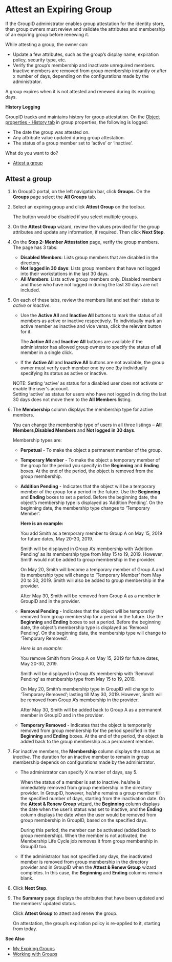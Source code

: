 # Attest an Expiring Group

If the GroupID administrator enables group attestation for the identity store, then group owners
must review and validate the attributes and membership of an expiring group before renewing it.

While attesting a group, the owner can:

- Update a few attributes, such as the group’s display name, expiration policy, security type, etc.
- Verify the group’s membership and inactivate unrequired members. Inactive members are removed from
  group membership instantly or after x number of days, depending on the configurations made by the
  administrator.

A group expires when it is not attested and renewed during its expiring days.

**History Logging**

GroupID tracks and maintains history for group attestation. On the
[Object properties - History tab](/docs/directorymanager/11.0/directorymanager/portal/group/properties/history.md)
in group properties, the following is logged:

- The date the group was attested on.
- Any attribute value updated during group attestation.
- The status of a group member set to ‘active’ or ‘inactive’.

What do you want to do?

- [Attest a group](#attest-a-group)

## Attest a group

1. In GroupID portal, on the left navigation bar, click **Groups.** On the **Groups** page select
   the **All Groups** tab.
2. Select an expiring group and click **Attest Group** on the toolbar.

   The button would be disabled if you select multiple groups.

3. On the **Attest Group** wizard, review the values provided for the group attributes and update
   any information, if required. Then click **Next Step**.
4. On the **Step 2: Member Attestation** page, verify the group members. The page has 3 tabs:

   - **Disabled Members**: Lists group members that are disabled in the directory.
   - **Not logged in 30 days**: Lists group members that have not logged into their workstations in
     the last 30 days.
   - **All Members**: Lists active group members only. Disabled members and those who have not
     logged in during the last 30 days are not included.

5. On each of these tabs, review the members list and set their status to _active_ or _inactive_.

   - Use the **Active All** and **Inactive All** buttons to mark the status of all members as
     active or inactive respectively. To individually mark an active member as inactive and vice
     versa, click the relevant button for it.

     The **Active All** and **Inactive All** buttons are available if the administrator has
     allowed group owners to specify the status of all member in a single click.

   - If the **Active All** and **Inactive All** buttons are not available, the group owner must
     verify each member one by one (by individually specifying its status as active or inactive.

   NOTE: Setting ‘active’ as status for a disabled user does not activate or enable the user's
   account.  
    Setting ‘active’ as status for users who have not logged in during the last 30 days does not
   move them to the **All Members** listing.

6. The **Membership** column displays the membership type for active members.

   You can change the membership type of users in all three listings – **All Members**,**Disabled
   Members** and **Not logged in 30 days**.

   Membership types are:

   - **Perpetual** - To make the object a permanent member of the group.
   - **Temporary Member** - To make the object a temporary member of the group for the period you
     specify in the **Beginning** and **Ending** boxes. At the end of the period, the object is
     removed from the group membership.
   - **Addition Pending** - Indicates that the object will be a temporary member of the group for a
     period in the future. Use the **Beginning** and **Ending** boxes to set a period. Before the
     beginning date, the object’s membership type is displayed as ‘Addition Pending’. On the
     beginning date, the membership type changes to ‘Temporary Member’.

     **Here is an example:**

     You add Smith as a temporary member to Group A on May 15, 2019 for future dates, May
     20-30, 2019.

     Smith will be displayed in Group A’s membership with ‘Addition Pending’ as its membership
     type from May 15 to 19, 2019. However, Smith would not be added to group membership in the
     provider.

     On May 20, Smith will become a temporary member of Group A and its membership type will
     change to ‘Temporary Member’ from May 20 to 30, 2019. Smith will also be added to group
     membership in the provider.

     After May 30, Smith will be removed from Group A as a member in GroupID and in the provider.

   - **Removal Pending** - Indicates that the object will be temporarily removed from group
     membership for a period in the future. Use the **Beginning** and **Ending** boxes to set a
     period. Before the beginning date, the object’s membership type is displayed as ‘Removal
     Pending’. On the beginning date, the membership type will change to ‘Temporary Removed’.

     _Here is an example:_

     You remove Smith from Group A on May 15, 2019 for future dates, May 20-30, 2019.

     Smith will be displayed in Group A’s membership with ‘Removal Pending’ as membership type
     from May 15 to 19, 2019.

     On May 20, Smith’s membership type in GroupID will change to ‘Temporary Removed’; lasting
     till May 30, 2019. However, Smith will be removed from Group A’s membership in the provider.

     After May 30, Smith will be added back to Group A as a permanent member in GroupID and in
     the provider.

   - **Temporary Removed** - Indicates that the object is temporarily removed from group membership
     for the period specified in the **Beginning** and **Ending** boxes. At the end of the period,
     the object is added back to the group membership as a permanent member.

7. For inactive members, the **Membership** column displays the status as _Inactive_. The duration
   for an inactive member to remain in group membership depends on configurations made by the
   administrator.

   - The administrator can specify X number of days, say 5.

     When the status of a member is set to inactive, he/she is immediately removed from group
     membership in the directory provider. In GroupID, however, he/she remains a group member
     till the specified number of days, starting from the inactivation date. On the **Attest &
     Renew Group** wizard, the **Beginning** column displays the date when the user’s status was
     set to inactive, and the **Ending** column displays the date when the user would be removed
     from group membership in GroupID, based on the specified days.

     During this period, the member can be activated (added back to group membership). When the
     member is not activated, the Membership Life Cycle job removes it from group membership in
     GroupID too.

   - If the administrator has not specified any days, the inactivated member is removed from group
     membership in the directory provider and in GroupID when the **Attest & Renew Group** wizard
     completes. In this case, the **Beginning** and **Ending** columns remain blank.

8. Click **Next Step**.
9. The **Summary** page displays the attributes that have been updated and the members’ updated
   status.

   Click **Attest Group** to attest and renew the group.

   On attestation, the group’s expiration policy is re-applied to it, starting from today.

**See Also**

- [My Expiring Groups](/docs/directorymanager/11.0/directorymanager/portal/group/myexpiringgroups.md)
- [Working with Groups](/docs/directorymanager/11.0/directorymanager/portal/group/manage/workingwithgroups.md)
